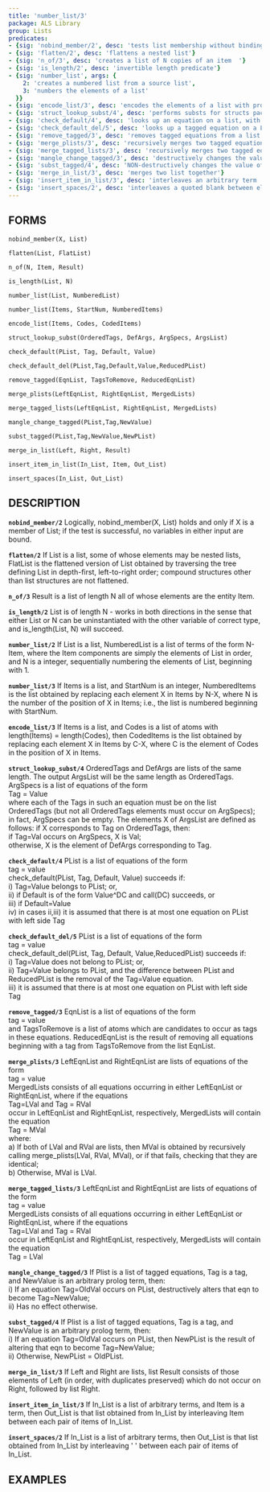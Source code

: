 ```yaml
---
title: 'number_list/3'
package: ALS Library
group: Lists
predicates:
- {sig: 'nobind_member/2', desc: 'tests list membership without binding any variables'}
- {sig: 'flatten/2', desc: 'flattens a nested list'}
- {sig: 'n_of/3', desc: 'creates a list of N copies of an item	'}
- {sig: 'is_length/2', desc: 'invertible length predicate'}
- {sig: 'number_list', args: {
    2: 'creates a numbered list from a source list',
    3: 'numbers the elements of a list'
  }}
- {sig: 'encode_list/3', desc: 'encodes the elements of a list with provided codes'}
- {sig: 'struct_lookup_subst/4', desc: 'performs substs for structs package constructors'}
- {sig: 'check_default/4', desc: 'looks up an equation on a list, with a default'}
- {sig: 'check_default_del/5', desc: 'looks up a tagged equation on a List, and deletes it'}
- {sig: 'remove_tagged/3', desc: 'removes tagged equations from a list'}
- {sig: 'merge_plists/3', desc: 'recursively merges two tagged equation lists'}
- {sig: 'merge_tagged_lists/3', desc: 'recursively merges two tagged equation lists'}
- {sig: 'mangle_change_tagged/3', desc: 'destructively changes the value of a tagged eqn'}
- {sig: 'subst_tagged/4', desc: 'NON-destructively changes the value of a tagged eqn'}
- {sig: 'merge_in_list/3', desc: 'merges two list together'}
- {sig: 'insert_item_in_list/3', desc: 'interleaves an arbitrary term  between elements of a list'}
- {sig: 'insert_spaces/2', desc: 'interleaves a quoted blank between elements of a list'}
---
```

## FORMS

`nobind_member(X, List)`

`flatten(List, FlatList)`

`n_of(N, Item, Result)`

`is_length(List, N)`

`number_list(List, NumberedList)`

`number_list(Items, StartNum, NumberedItems)`

`encode_list(Items, Codes, CodedItems)`

`struct_lookup_subst(OrderedTags, DefArgs, ArgSpecs, ArgsList)`

`check_default(PList, Tag, Default, Value)`

`check_default_del(PList,Tag,Default,Value,ReducedPList)`

`remove_tagged(EqnList, TagsToRemove, ReducedEqnList)`

`merge_plists(LeftEqnList, RightEqnList, MergedLists)`

`merge_tagged_lists(LeftEqnList, RightEqnList, MergedLists)`

`mangle_change_tagged(PList,Tag,NewValue)`

`subst_tagged(PList,Tag,NewValue,NewPList)`

`merge_in_list(Left, Right, Result)`

`insert_item_in_list(In_List, Item, Out_List)`

`insert_spaces(In_List, Out_List)`

## DESCRIPTION

**`nobind_member/2`** Logically, nobind_member(X, List) holds and only if X is a member
    of List; if the test is successful, no variables in either input are bound.

**`flatten/2`** If List is a list, some of whose elements may be nested lists,
    FlatList is the flattened version of List obtained by traversing
    the tree defining List in depth-first, left-to-right order;
    compound structures other than list structures are not flattened.

**`n_of/3`** Result is a list of length N all of whose elements are the entity Item.

**`is_length/2`** List is of length N - works in both directions in the sense
    that either List or N can be uninstantiated with the other
    variable of correct type, and is_length(List, N) will succeed.

**`number_list/2`** If List is a list, NumberedList is a list of terms of the form
    N-Item, where the Item components are simply the elements of List
    in order, and N is a integer, sequentially numbering the elements
    of List, beginning with 1.

**`number_list/3`** If Items is a list, and StartNum is an integer, NumberedItems is
    the list obtained by replacing each element X in Items by N-X,
    where N is the number of the position of X in Items; i.e., the
    list is numbered beginning with StartNum.

**`encode_list/3`** If Items is a list, and Codes is a list of atoms with
    length(Items) = length(Codes), then CodedItems is
    the list obtained by replacing each element X in Items by C-X,
    where C is the element of Codes in the position of X in Items.

**`struct_lookup_subst/4`** OrderedTags and DefArgs are lists of the same length.
    The output ArgsList will be the same length as OrderedTags.
    ArgSpecs is a list of equations of the form<br>
    Tag = Value<br>
    where each of the Tags in such an equation must be on the list
    OrderedTags (but not all OrderedTags elements must occur on ArgSpecs);
    in fact, ArgSpecs can be empty.  The elements X of ArgsList are defined
    as follows:  if X corresponds to Tag on OrderedTags, then:<br>
    if Tag=Val occurs on ArgSpecs, X is Val;<br>
    otherwise, X is the element of DefArgs corresponding to Tag.

**`check_default/4`** PList is a list of equations of the form<br>
    tag = value<br>
    check_default(PList, Tag, Default, Value) succeeds if:<br>
    i)	 Tag=Value belongs to PList; or,<br>
    ii)	 if Default is of the form Value^DC and call(DC) succeeds, or<br>
    iii) if Default=Value<br>
    iv)  in cases ii,iii) it is assumed that there is at
    most one equation on PList with left side Tag

**`check_default_del/5`** PList is a list of equations of the form<br>
    tag = value<br>
    check_default_del(PList, Tag, Default, Value,ReducedPList)
    succeeds if:<br>
    i)	 Tag=Value does not belong to PList; or,<br>
    ii)	 Tag=Value belongs to PList, and the difference
    between PList and ReducedPList is the removal
    of the Tag=Value equation.<br>
    iii) it is assumed that there is at most one equation on
    PList with left side Tag

**`remove_tagged/3`** EqnList is a list of equations of the form<br>
    tag = value<br>
    and TagsToRemove is a list of atoms which are candidates
    to occur as tags in these equations.  ReducedEqnList is
    the result of removing all equations beginning with a
    tag from TagsToRemove from the list EqnList.

**`merge_plists/3`** LeftEqnList and RightEqnList are lists of equations of the form<br>
    tag = value<br>
    MergedLists consists of all equations occurring in either
    LeftEqnList or RightEqnList, where if the equations<br>
    Tag=LVal    and Tag = RVal<br>
    occur in LeftEqnList and RightEqnList, respectively,
    MergedLists will contain the equation<br>
    Tag = MVal<br>
    where:<br>
    a)	If both of LVal and RVal are lists, then MVal is obtained by
    recursively calling merge_plists(LVal, RVal, MVal), or if
    that fails, checking that they are identical;<br>
    b)	Otherwise, MVal is LVal.

**`merge_tagged_lists/3`** LeftEqnList and RightEqnList are lists of equations of the form<br>
    tag = value<br>
    MergedLists consists of all equations occurring in either
    LeftEqnList or RightEqnList, where if the equations<br>
    Tag=LVal    and Tag = RVal<br>
    occur in LeftEqnList and RightEqnList, respectively,
    MergedLists will contain the equation<br>
    Tag = LVal<br>

**`mangle_change_tagged/3`** If Plist is a list of tagged equations, Tag is a tag,
    and NewValue is an arbitrary prolog term, then:<br>
    i)	If an equation Tag=OldVal occurs on PList,
    destructively alters that eqn to become Tag=NewValue;<br>
    ii)	Has no effect otherwise.

**`subst_tagged/4`** If Plist is a list of tagged equations, Tag is a tag,
    and NewValue is an arbitrary prolog term, then:<br>
    i)	If an equation Tag=OldVal occurs on PList,
    then NewPList is the result of altering that eqn
    to become Tag=NewValue;<br>
    ii)	Otherwise, NewPList = OldPList.

**`merge_in_list/3`** If Left and Right are lists, list Result consists of those
    elements of Left (in order, with duplicates preserved)
    which do not occur on Right, followed by list Right.

**`insert_item_in_list/3`** If In_List is a list of arbitrary terms, and Item is a term,
    then Out_List is that list obtained from In_List by interleaving
    Item between each pair of items of In_List.

**`insert_spaces/2`** If In_List is a list of arbitrary terms, then Out_List is that
    list obtained from In_List by interleaving ' '  between each
    pair of items of In_List.

## EXAMPLES

